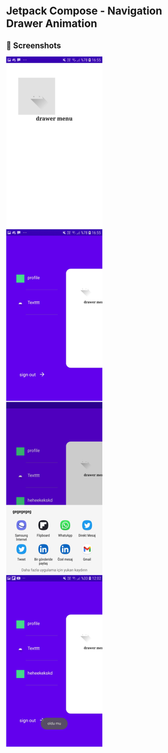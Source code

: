 # Jetpack Compose - Navigation Drawer Animation

## :camera_flash: Screenshots
<img src="/images/sc1.jpg" width="260">
<img src="/images/sc2.jpg" width="260">
<img src="/images/sc3.jpg" width="260">
<img src="/images/sc4.jpg" width="260">
